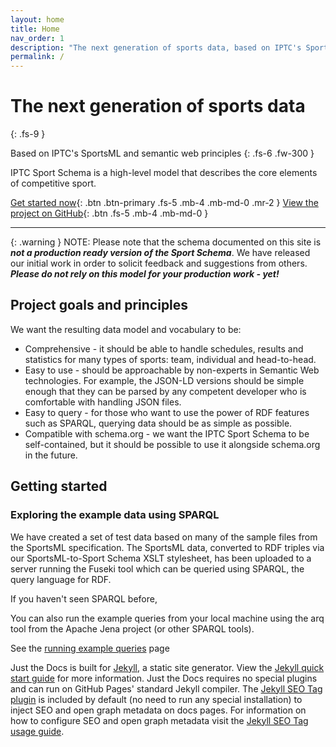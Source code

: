 ```yaml
---
layout: home
title: Home
nav_order: 1
description: "The next generation of sports data, based on IPTC's SportsML and semantic web principles. A high level model that describes the core elements of competitive sport."
permalink: /
---
```



# The next generation of sports data
{: .fs-9 }

Based on IPTC's SportsML and semantic web principles
{: .fs-6 .fw-300 }

IPTC Sport Schema is a high-level model that describes the core elements of competitive sport.

[Get started now](#getting-started){: .btn .btn-primary .fs-5 .mb-4 .mb-md-0 .mr-2 } [View the project on GitHub](https://github.com/iptc/sport-schema){: .btn .fs-5 .mb-4 .mb-md-0 }

---

{: .warning }
NOTE: Please note that the schema documented on this site is _**not a production ready version of the
Sport Schema**_. We have released our initial work in order to solicit feedback and suggestions
from others. _**Please do not rely on this model for your production work - yet!**_

## Project goals and principles

We want the resulting data model and vocabulary to be:

* Comprehensive - it should be able to handle schedules, results and statistics for many types of sports: team, individual and head-to-head.
* Easy to use - should be approachable by non-experts in Semantic Web technologies. For example, the JSON-LD versions should be simple enough that they can be parsed by any competent developer who is comfortable with handling JSON files.
* Easy to query - for those who want to use the power of RDF features such as SPARQL, querying data should be as simple as possible.
* Compatible with schema.org - we want the IPTC Sport Schema to be self-contained, but it should be possible to use it alongside schema.org in the future.

## Getting started

### Exploring the example data using SPARQL

We have created a set of test data based on many of the sample files from the SportsML specification. The SportsML data, converted to RDF triples via our SportsML-to-Sport Schema XSLT stylesheet, has been uploaded to a server running the Fuseki tool which can be queried using SPARQL, the query language for RDF.

If you haven't seen SPARQL before, 

You can also run the example queries from your local machine using the arq tool from the Apache Jena project (or other SPARQL tools).

See the [running example queries](running-example-queries) page

Just the Docs is built for [Jekyll](https://jekyllrb.com), a static site generator. View the [Jekyll quick start guide](https://jekyllrb.com/docs/) for more information. Just the Docs requires no special plugins and can run on GitHub Pages' standard Jekyll compiler. The [Jekyll SEO Tag plugin](https://github.com/jekyll/jekyll-seo-tag) is included by default (no need to run any special installation) to inject SEO and open graph metadata on docs pages. For information on how to configure SEO and open graph metadata visit the [Jekyll SEO Tag usage guide](https://jekyll.github.io/jekyll-seo-tag/usage/).
